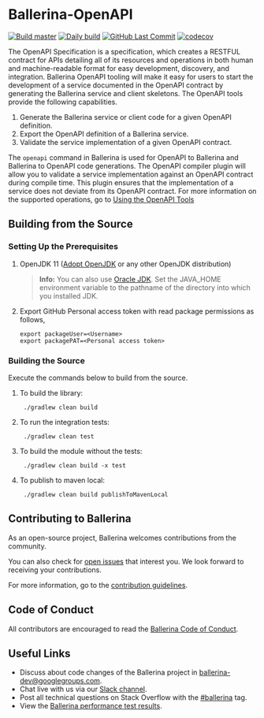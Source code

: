 # Ballerina-OpenAPI
 [![Build master](https://github.com/ballerina-platform/openapi-tools/actions/workflows/build-timestamped-master.yml/badge.svg)](https://github.com/ballerina-platform/openapi-tools/actions/workflows/build-timestamped-master.yml)
 [![Daily build](https://github.com/ballerina-platform/openapi-tools/workflows/Daily%20build/badge.svg)](https://github.com/ballerina-platform/openapi-tools/actions?query=workflow%3A%22Daily+build%22)
 [![GitHub Last Commit](https://img.shields.io/github/last-commit/ballerina-platform/openapi-tools.svg)](https://github.com/ballerina-platform/openapi-tools/commits/master)
 [![codecov](https://codecov.io/gh/ballerina-platform/openapi-tools/branch/master/graph/badge.svg)](https://codecov.io/gh/ballerina-platform/openapi-tools)
 
The OpenAPI Specification is a specification, which creates a RESTFUL contract for APIs detailing all of its resources 
and operations in both human and machine-readable format for easy development, discovery, and integration. Ballerina
 OpenAPI tooling will make it easy for users to start the development of a service documented in the OpenAPI contract 
  by generating the Ballerina service and client skeletons. The OpenAPI tools provide the following capabilities.
 
 1. Generate the Ballerina service or client code for a given OpenAPI definition. 
 2. Export the OpenAPI definition of a Ballerina service.
 3. Validate the service implementation of a given OpenAPI contract.
    
The `openapi` command in Ballerina is used for OpenAPI to Ballerina and Ballerina to OpenAPI code generations. 
The OpenAPI compiler plugin will allow you to validate a service implementation against an OpenAPI contract during
 compile time. 
This plugin ensures that the implementation of a service does not deviate from its OpenAPI contract.
For more information on the supported operations, go to [Using the OpenAPI Tools](https://ballerina.io/swan-lake/learn/using-the-openapi-tools/)
## Building from the Source

### Setting Up the Prerequisites

1. OpenJDK 11 ([Adopt OpenJDK](https://adoptopenjdk.net/) or any other OpenJDK distribution)

    >**Info:** You can also use [Oracle JDK](https://www.oracle.com/java/technologies/javase-downloads.html). Set the JAVA_HOME environment variable to the pathname of the directory into which you installed JDK.
   
2. Export GitHub Personal access token with read package permissions as follows,
   ```
   export packageUser=<Username>
   export packagePAT=<Personal access token>
   ```
     
### Building the Source

Execute the commands below to build from the source.

1. To build the library:
        
        ./gradlew clean build

2. To run the integration tests:

        ./gradlew clean test

3. To build the module without the tests:

        ./gradlew clean build -x test

4. To publish to maven local:

        ./gradlew clean build publishToMavenLocal

## Contributing to Ballerina

As an open-source project, Ballerina welcomes contributions from the community. 

You can also check for [open issues](https://github.com/ballerina-platform/openapi-tools/issues) that
 interest you. We look forward to receiving your contributions.

For more information, go to the [contribution guidelines](https://github.com/ballerina-platform/ballerina-lang/blob/master/CONTRIBUTING.md).

## Code of Conduct

All contributors are encouraged to read the [Ballerina Code of Conduct](https://ballerina.io/code-of-conduct).

## Useful Links

* Discuss about code changes of the Ballerina project in [ballerina-dev@googlegroups.com](mailto:ballerina-dev@googlegroups.com).
* Chat live with us via our [Slack channel](https://ballerina.io/community/slack/).
* Post all technical questions on Stack Overflow with the [#ballerina](https://stackoverflow.com/questions/tagged/ballerina) tag.
* View the [Ballerina performance test results](https://github.com/ballerina-platform/ballerina-lang/blob/master/performance/benchmarks/summary.md).

